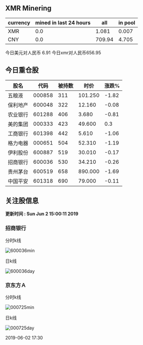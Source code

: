 ## XMR Minering

|currency|mined in last 24 hours|all|in pool|
|---|---|---|---|
|XMR|0.0|1.081|0.007|
|CNY|0.0|709.94|4.705|

今日美元对人民币 6.91	今日xmr对人民币656.95


## 今日重仓股 

|股名|代码|被持数|时价|涨跌%|
|---|---|---|---|---|
|五粮液|000858|311|101.250|-1.82|
|保利地产|600048|322|12.160|-0.08|
|农业银行|601288|406|3.680|-0.81|
|美的集团|000333|423|49.600|0.3|
|工商银行|601398|442|5.610|-1.06|
|格力电器|000651|504|52.310|-1.19|
|伊利股份|600887|519|30.010|-0.17|
|招商银行|600036|530|34.210|-0.26|
|贵州茅台|600519|658|890.000|-1.69|
|中国平安|601318|690|79.000|-0.11|

## 关注股信息
**更新时间 : Sun Jun  2 15:00:11 2019**
### 招商银行 
分时k线

![600036min](http://image.sinajs.cn/newchart/min/n/sh600036.gif)

日k线

![600036day](http://image.sinajs.cn/newchart/daily/n/sh600036.gif)

### 京东方Ａ 
分时k线

![000725min](http://image.sinajs.cn/newchart/min/n/sz000725.gif)

日k线

![000725day](http://image.sinajs.cn/newchart/daily/n/sz000725.gif)

2019-06-02 17:30